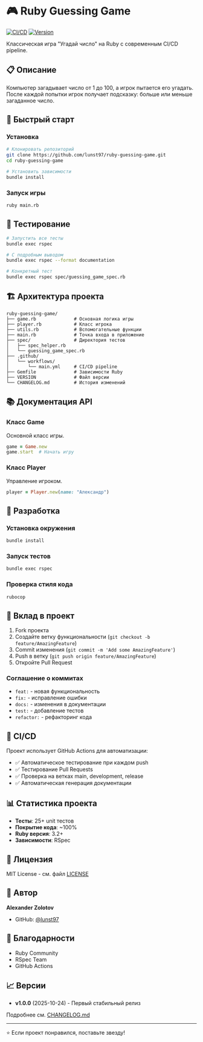 # 🎮 Ruby Guessing Game

[![CI/CD](https://github.com/lunst97/ruby-guessing-game/actions/workflows/main.yml/badge.svg)](https://github.com/lunst97/ruby-guessing-game/actions)
[![Version](https://img.shields.io/badge/version-1.0.0-blue.svg)](https://github.com/lunst97/ruby-guessing-game/releases)

Классическая игра "Угадай число" на Ruby с современным CI/CD pipeline.

## 📋 Описание

Компьютер загадывает число от 1 до 100, а игрок пытается его угадать. 
После каждой попытки игрок получает подсказку: больше или меньше загаданное число.

## 🚀 Быстрый старт

### Установка
```bash
# Клонировать репозиторий
git clone https://github.com/lunst97/ruby-guessing-game.git
cd ruby-guessing-game

# Установить зависимости
bundle install
```

### Запуск игры
```bash
ruby main.rb
```

## 🧪 Тестирование
```bash
# Запустить все тесты
bundle exec rspec

# С подробным выводом
bundle exec rspec --format documentation

# Конкретный тест
bundle exec rspec spec/guessing_game_spec.rb
```

## 🏗️ Архитектура проекта
```
ruby-guessing-game/
├── game.rb              # Основная логика игры
├── player.rb            # Класс игрока
├── utils.rb             # Вспомогательные функции
├── main.rb              # Точка входа в приложение
├── spec/                # Директория тестов
│   ├── spec_helper.rb
│   └── guessing_game_spec.rb
├── .github/
│   └── workflows/
│       └── main.yml     # CI/CD pipeline
├── Gemfile              # Зависимости Ruby
├── VERSION              # Файл версии
└── CHANGELOG.md         # История изменений
```

## 📚 Документация API

### Класс Game

Основной класс игры.
```ruby
game = Game.new
game.start  # Начать игру
```

### Класс Player

Управление игроком.
```ruby
player = Player.new(name: "Александр")
```

## 🔧 Разработка

### Установка окружения
```bash
bundle install
```

### Запуск тестов
```bash
bundle exec rspec
```

### Проверка стиля кода
```bash
rubocop
```

## 🤝 Вклад в проект

1. Fork проекта
2. Создайте ветку функциональности (`git checkout -b feature/AmazingFeature`)
3. Commit изменения (`git commit -m 'Add some AmazingFeature'`)
4. Push в ветку (`git push origin feature/AmazingFeature`)
5. Откройте Pull Request

### Соглашение о коммитах

- `feat:` - новая функциональность
- `fix:` - исправление ошибки
- `docs:` - изменения в документации
- `test:` - добавление тестов
- `refactor:` - рефакторинг кода

## 🧪 CI/CD

Проект использует GitHub Actions для автоматизации:

- ✅ Автоматическое тестирование при каждом push
- ✅ Тестирование Pull Requests
- ✅ Проверка на ветках main, development, release
- ✅ Автоматическая генерация документации

## 📊 Статистика проекта

- **Тесты**: 25+ unit тестов
- **Покрытие кода**: ~100%
- **Ruby версия**: 3.2+
- **Зависимости**: RSpec

## 📝 Лицензия

MIT License - см. файл [LICENSE](LICENSE)

## 👤 Автор

**Alexander Zolotov**
- GitHub: [@lunst97](https://github.com/lunst97)

## 🙏 Благодарности

- Ruby Community
- RSpec Team
- GitHub Actions

## 📈 Версии

- **v1.0.0** (2025-10-24) - Первый стабильный релиз

Подробнее см. [CHANGELOG.md](CHANGELOG.md)

---

⭐ Если проект понравился, поставьте звезду!
